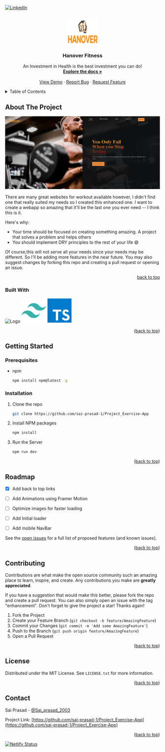 
<a name="readme-top"></a>

[![LinkedIn][linkedin-shield]][linkedin-url]



<!-- PROJECT LOGO -->
<br />
<div align="center">
  <a href="https://github.com/othneildrew/Best-README-Template">
    <img src="Documentation/Logo.png" alt="Logo" width="100" height="80">
  </a>

  <h3 align="center">Hanover Fitness</h3>

  <p align="center">
    An Investment in Health is the best investment you can do!
    <br />
    <a href="https://github.com/sai-prasad-1/Project_Exercise-App"><strong>Explore the docs »</strong></a>
    <br />
    <br />
    <a href="https://hanoverfitness.netlify.app">View Demo</a>
    ·
    <a href="https://github.com/sai-prasad-1/Project_Exercise-App/issues">Report Bug</a>
    ·
    <a href="https://github.com/sai-prasad-1/Project_Exercise-App/issues">Request Feature</a>
  </p>
</div>



<!-- TABLE OF CONTENTS -->
<details>
  <summary>Table of Contents</summary>
  <ol>
    <li>
      <a href="#about-the-project">About The Project</a>
      <ul>
        <li><a href="#built-with">Built With</a></li>
      </ul>
    </li>
    <li>
      <a href="#getting-started">Getting Started</a>
      <ul>
        <li><a href="#prerequisites">Prerequisites</a></li>
        <li><a href="#installation">Installation</a></li>
      </ul>
    </li>
    <li><a href="#roadmap">Roadmap</a></li>
    <li><a href="#contributing">Contributing</a></li>
    <li><a href="#license">License</a></li>
    <li><a href="#contact">Contact</a></li>
    
  </ol>
</details>



<!-- ABOUT THE PROJECT -->
## About The Project

[![Product Name Screen Shot][product-screenshot]](https://hanoverfitness.netlify.app)

There are many great websites for workout available  however, I didn't find one that really suited my needs so I created this enhanced one. I want to create a webapp so amazing that it'll be the last one you ever need -- I think this is it.

Here's why:
* Your time should be focused on creating something amazing. A project that solves a problem and helps others
* You should implement DRY principles to the rest of your life :smile:

Of course,this will not serve all your needs  since your needs may be different. So I'll be adding more features  in the near future. You may also suggest changes by forking this repo and creating a pull request or opening an issue.


<p align="right"><a href="#readme-top">back to top</a></p>



### Built With



<a><img src="https://img.shields.io/badge/React-20232A?style=for-the-badge&logo=react&logoColor=61DAFB" alt="Logo" width="120" height="80"> </a>
<a><img src="https://github.com/devicons/devicon/blob/master/icons/tailwindcss/tailwindcss-plain.svg" alt="Logo" width="80" height="80"></a>
<a><img src="https://github.com/devicons/devicon/blob/master/icons/typescript/typescript-original.svg" alt="Logo" width="80" height="80"></a>




<p align="right">(<a href="#readme-top">back to top</a>)</p>



<!-- GETTING STARTED -->
## Getting Started

### Prerequisites


* npm
  ```sh
  npm install npm@latest -g
  ```

### Installation

1. Clone the repo
   ```sh
   git clone https://github.com/sai-prasad-1/Project_Exercise-App
   ```
2. Install NPM packages
   ```sh
   npm install
   ```
3. Run the Server 
    ```sh
    npm run dev 
    ```

<p align="right">(<a href="#readme-top">back to top</a>)</p>




<!-- ROADMAP -->
## Roadmap

- [x] Add back to top links
- [ ] Add Animations using Framer Motion
- [ ] Optimize images for faster loading
- [ ] Add Initial loader 
- [ ] Add mobile NavBar  


See the [open issues](https://github.com/sai-prasad-1/Project_Exercise-App/issues) for a full list of proposed features (and known issues).

<p align="right">(<a href="#readme-top">back to top</a>)</p>



<!-- CONTRIBUTING -->
## Contributing

Contributions are what make the open source community such an amazing place to learn, inspire, and create. Any contributions you make are **greatly appreciated**.

If you have a suggestion that would make this better, please fork the repo and create a pull request. You can also simply open an issue with the tag "enhancement".
Don't forget to give the project a star! Thanks again!

1. Fork the Project
2. Create your Feature Branch (`git checkout -b feature/AmazingFeature`)
3. Commit your Changes (`git commit -m 'Add some AmazingFeature'`)
4. Push to the Branch (`git push origin feature/AmazingFeature`)
5. Open a Pull Request

<p align="right">(<a href="#readme-top">back to top</a>)</p>



<!-- LICENSE -->
## License

Distributed under the MIT License. See `LICENSE.txt` for more information.

<p align="right">(<a href="#readme-top">back to top</a>)</p>

<!-- CONTACT -->
## Contact

Sai Prasad - [@Sai_prasad_2003](https://twitter.com/Sai_prasad_2003)

Project Link: [https://github.com/sai-prasad-1/Project_Exercise-App](https://github.com/sai-prasad-1/Project_Exercise-App)

<p align="right">(<a href="#readme-top">back to top</a>)</p>




<!-- MARKDOWN LINKS & IMAGES -->
<!-- https://www.markdownguide.org/basic-syntax/#reference-style-links -->

[linkedin-shield]: https://img.shields.io/badge/-LinkedIn-black.svg?style=for-the-badge&logo=linkedin&colorB=555
[linkedin-url]: https://linkedin.com/in/sai-prasad-7091601b1
[product-screenshot]: Documentation/homePage.png
[React-url]: https://reactjs.org/
[React.js]: https://img.shields.io/badge/React-20232A?style=for-the-badge&logo=react&logoColor=61DAFB
[TailwinCss]:https://github.com/devicons/devicon/blob/master/icons/tailwindcss/tailwindcss-plain.svg
[Tailwind-url]:https://tailwindcss.com/
[TypeScript]:https://github.com/devicons/devicon/blob/master/icons/typescript/typescript-original.svg
[typescript-url]:https://www.typescriptlang.org/




[![Netlify Status](https://api.netlify.com/api/v1/badges/3083ffc5-0703-4105-82fd-c6b037e548a4/deploy-status)](https://app.netlify.com/sites/hanoverfitness/deploys)
